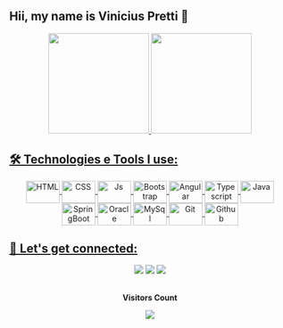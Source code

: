 
## Hii, my name is Vinicius Pretti 🤘

<div align="center">
  <a href="https://github.com/vinidanielp">
  <img height="180em" src="https://github-readme-stats.vercel.app/api?username=vinidanielp&show_icons=true&theme=material-palenight&include_all_commits=true&count_private=true"/>
  <img height="180em" src="https://github-readme-stats.vercel.app/api/top-langs/?username=vinidanielp&layout=compact&langs_count=5&theme=material-palenight"/>
</div>
  
 ## 🛠️ Technologies e Tools I use:
<div align="center">
  <img align="center" alt="HTML" height="40" width="60" src="https://cdn.jsdelivr.net/gh/devicons/devicon/icons/html5/html5-original.svg">
  <img align="center" alt="CSS" height="40" width="60" src="https://cdn.jsdelivr.net/gh/devicons/devicon/icons/css3/css3-original.svg">
  <img align="center" alt="Js" height="40" width="60" src="https://cdn.jsdelivr.net/gh/devicons/devicon/icons/javascript/javascript-original.svg">
  <img align="center" alt="Bootstrap" height="40" width="60" src="https://cdn.jsdelivr.net/gh/devicons/devicon/icons/bootstrap/bootstrap-original.svg">
  <img align="center" alt="Angular" height="40" width="60" src="https://cdn.jsdelivr.net/gh/devicons/devicon/icons/angularjs/angularjs-original.svg">
  <img align="center" alt="Typescript" height="40" width="60" src="https://cdn.jsdelivr.net/gh/devicons/devicon/icons/typescript/typescript-original.svg">
  <img align="center" alt="Java" height="40" width="60" src="https://cdn.jsdelivr.net/gh/devicons/devicon/icons/java/java-original-wordmark.svg">
  <img align="center" alt="SpringBoot" height="40" width="60" src="https://cdn.jsdelivr.net/gh/devicons/devicon/icons/spring/spring-original-wordmark.svg">
  <img align="center" alt="Oracle" height="40" width="60" src="https://cdn.jsdelivr.net/gh/devicons/devicon/icons/oracle/oracle-original.svg">
  <img align="center" alt="MySql" height="40" width="60"  src="https://cdn.jsdelivr.net/gh/devicons/devicon/icons/mysql/mysql-original-wordmark.svg">
  <img align="center" alt="Git" height="40" width="60" src="https://cdn.jsdelivr.net/gh/devicons/devicon/icons/git/git-original.svg">
  <img align="center" alt="Github" height="40" width="60" src="https://cdn.jsdelivr.net/gh/devicons/devicon/icons/github/github-original.svg">



 
</div>
 
## 💬 Let's get connected:
<div align="center">
  <a href="https://instagram.com/vini_danielp" target="_blank"><img src="https://img.shields.io/badge/-Instagram-%23E4405F?style=for-the-badge&logo=instagram&logoColor=white" target="_blank"></a>
 <a href="https://discord.gg/Vinicius Daniel#9998" target="_blank"><img src="https://img.shields.io/badge/Discord-7289DA?style=for-the-badge&logo=discord&logoColor=white" target="_blank"></a> 
  <a href="https://www.linkedin.com/in/vinicius-daniel-pretti-b14626182/" target="_blank"><img src="https://img.shields.io/badge/-LinkedIn-%230077B5?style=for-the-badge&logo=linkedin&logoColor=white" target="_blank"></a> 
</div>  

<div align="center">
  <br><p align="centre"><b>Visitors Count</b></p>  
  <p align="center"><img align="center" src="https://profile-counter.glitch.me/{vinidanielp}/count.svg" /></p> 
  <br>
</div>

